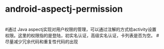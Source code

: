 # android-aspectj-permission
# 
#通过 Java aspectj实现对用户权限的管理，可以通过注解的方式给activity设置权限。这里的权限指的是登陆，初实名认证，高级实名认证，卡列表是否为空。
#尽量减少冗余代码和重复性代码的出现
